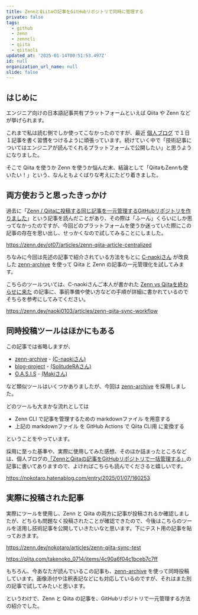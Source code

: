 ```yaml
---
title: ZennとQiitaの記事をGitHubリポジトリで同時に管理する
private: false
tags:
  - github
  - zenn
  - zenncli
  - qiita
  - qiitacli
updated_at: '2025-01-14T00:51:53.497Z'
id: null
organization_url_name: null
slide: false
---
```


## はじめに

エンジニア向けの日本語記事共有プラットフォームといえば Qiita や Zenn などが挙げられます。

これまで私は読む側でしか使ってこなかったのですが、最近 [個人ブログ](https://nokotaro.hatenablog.com) で１日１記事を書く習慣をつけるように頑張っています。続けていく中で「技術記事についてはエンジニアが読んでくれるプラットフォームで公開したい」と思うようになりました。

そこで Qiita を使うか Zenn を使うか悩んだ末、結論として「QiitaもZennも使いたい！」という、なんともよくばりな考えにたどり着きました。

## 両方使おうと思ったきっかけ

過去に「[Zenn / Qiitaに投稿する同じ記事を一元管理するGitHubリポジトリを作りました](https://zenn.dev/ot07/articles/zenn-qiita-article-centralized)」という記事を読んだことがあり、その際は「ふーん」くらいにしか思ってなかったのですが、今回どのプラットフォームを使うか迷っていた際にこの記事の存在を思い出し、せっかくなので試してみることにしました。

<https://zenn.dev/ot07/articles/zenn-qiita-article-centralized>

ちなみに今回は先述の記事で紹介されている方法をもとに [C-naokiさん](https://c-naoki.vercel.app) が改良した [zenn-archive](https://github.com/C-Naoki/zenn-archive) を使って Qiita と Zenn の記事の一元管理化を試してみます。

こちらのツールついては、C-naokiさんご本人が書かれた [Zenn vs Qiitaを終わらせに来た](https://zenn.dev/naoki0103/articles/zenn-qiita-sync-workflow) の記事に、事前準備や使い方などの手順が詳細に書かれているのでそちらを参考にしてみてください。

<https://zenn.dev/naoki0103/articles/zenn-qiita-sync-workflow>

## 同時投稿ツールはほかにもある

この記事では省略しますが、

- [zenn-archive](https://github.com/C-Naoki/zenn-archive) - [(C-naokiさん)](https://c-naoki.vercel.app)
- [blog-project](https://github.com/SolitudeRA/blog-project) - [(SolitudeRAさん)](https://www.solitudera.com)
- [O.A.S.I.S](https://github.com/Sunwood-ai-labs/OASIS) - [(Makiさん)](https://hamaruki.com)

など類似ツールはいくつかありましたが、今回は [zenn-archive](https://github.com/C-Naoki/zenn-archive) を採用しました。

どのツールも大まかな流れとしては

- Zenn CLI で記事を管理するための markdownファイル を用意する
- 上記の markdownファイル を GitHub Actions で Qiita CLI用 に変換する

ということをやっています。

採用に至った基準や、実際に使用してみた感想、そのほか詰まったところなどは、個人ブログの[「ZennとQiitaの記事をGitHubリポジトリで一括管理する」](https://nokotaro.hatenablog.com/entry/2025/01/07/160253)の記事に書いてありますので、よければこちらも読んでくださると嬉しいです。

<https://nokotaro.hatenablog.com/entry/2025/01/07/160253>

## 実際に投稿された記事

実際にツールを使用し、Zenn と Qiita の両方に記事が投稿されるか確認しましたが、どちらも問題なく投稿されたことが確認できたので、今後はこちらのツールを活用し技術記事を公開していきたいなと思います。下にテスト用の記事を貼っておきます。

<https://zenn.dev/nokotaro/articles/zenn-qiita-sync-test>

<https://qiita.com/takenoko_0714/items/4c90a6f04c1bceb7c7ff>

もちろん、今あなたが読んでいるこの記事も、[zenn-archive](https://github.com/C-Naoki/zenn-archive) を使って同時投稿しています。画像添付や注釈表記などにも対応しているのですが、それはまた別の記事で試してみたいと思います。

というわけで、Zenn と Qiita の記事を、GitHubリポジトリで一元管理する方法の紹介でした。
